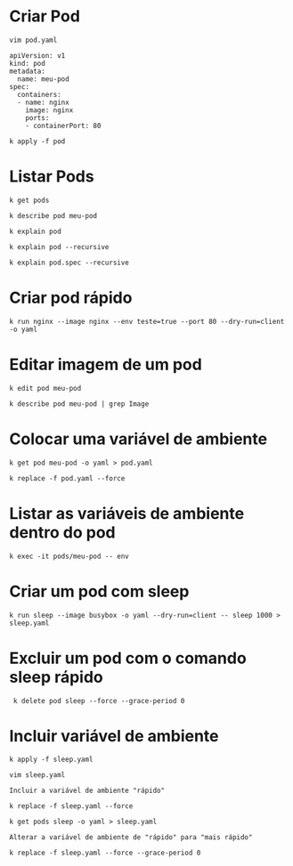# Criar Pod

```
vim pod.yaml
```

```
apiVersion: v1
kind: pod
metadata:
  name: meu-pod
spec:
  containers:
  - name: nginx
    image: nginx
    ports:
    - containerPort: 80
```

```
k apply -f pod
```

# Listar Pods

```
k get pods
```

```
k describe pod meu-pod
```

```
k explain pod
```

```
k explain pod --recursive
```

```
k explain pod.spec --recursive
```

# Criar pod rápido

```
k run nginx --image nginx --env teste=true --port 80 --dry-run=client -o yaml
```


# Editar imagem de um pod
```
k edit pod meu-pod
```

```
k describe pod meu-pod | grep Image
```

# Colocar uma variável de ambiente

```
k get pod meu-pod -o yaml > pod.yaml
```

```
k replace -f pod.yaml --force
```

# Listar as variáveis de ambiente dentro do pod

```
k exec -it pods/meu-pod -- env
```

# Criar um pod com sleep

```
k run sleep --image busybox -o yaml --dry-run=client -- sleep 1000 > sleep.yaml
```

# Excluir um pod com o comando sleep rápido

```
 k delete pod sleep --force --grace-period 0
```

# Incluir variável de ambiente

```
k apply -f sleep.yaml
```
```
vim sleep.yaml
```
```
Incluir a variável de ambiente "rápido"
```

```
k replace -f sleep.yaml --force
```

```
k get pods sleep -o yaml > sleep.yaml
```

```
Alterar a variável de ambiente de "rápido" para "mais rápido"
```

```
k replace -f sleep.yaml --force --grace-period 0
```
